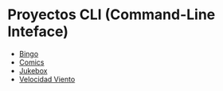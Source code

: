 # Proyectos CLI (Command-Line Inteface)

- [Bingo](https://github.com/AyudaEnPython/Proyectos/tree/main/CLI/Bingo)
- [Comics](https://github.com/AyudaEnPython/Proyectos/tree/main/CLI/Comics)
- [Jukebox](https://github.com/AyudaEnPython/Proyectos/tree/main/CLI/Jukebox)
- [Velocidad Viento](https://github.com/AyudaEnPython/Proyectos/tree/main/CLI/velocidad_viento)
